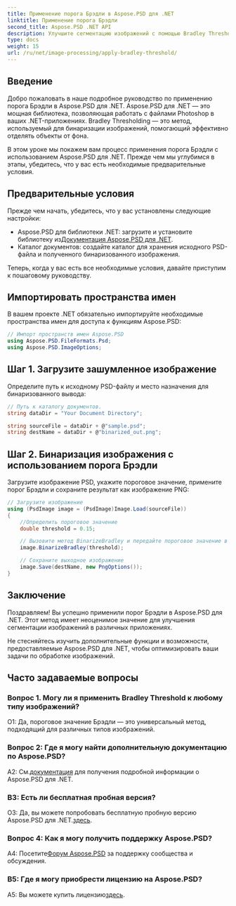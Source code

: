 ```yaml
---
title: Применение порога Брэдли в Aspose.PSD для .NET
linktitle: Применение порога Брэдли
second_title: Aspose.PSD .NET API
description: Улучшите сегментацию изображений с помощью Bradley Threshold в Aspose.PSD для .NET. Пошаговое руководство по эффективной бинаризации.
type: docs
weight: 15
url: /ru/net/image-processing/apply-bradley-threshold/
---
```

## Введение

Добро пожаловать в наше подробное руководство по применению порога Брэдли в Aspose.PSD для .NET. Aspose.PSD для .NET — это мощная библиотека, позволяющая работать с файлами Photoshop в ваших .NET-приложениях. Bradley Thresholding — это метод, используемый для бинаризации изображений, помогающий эффективно отделять объекты от фона.

В этом уроке мы покажем вам процесс применения порога Брэдли с использованием Aspose.PSD для .NET. Прежде чем мы углубимся в этапы, убедитесь, что у вас есть необходимые предварительные условия.

## Предварительные условия

Прежде чем начать, убедитесь, что у вас установлены следующие настройки:

-  Aspose.PSD для библиотеки .NET: загрузите и установите библиотеку из[Документация Aspose.PSD для .NET](https://reference.aspose.com/psd/net/).
- Каталог документов: создайте каталог для хранения исходного PSD-файла и полученного бинаризованного изображения.

Теперь, когда у вас есть все необходимые условия, давайте приступим к пошаговому руководству.

## Импортировать пространства имен

В вашем проекте .NET обязательно импортируйте необходимые пространства имен для доступа к функциям Aspose.PSD:

```csharp
// Импорт пространств имен Aspose.PSD
using Aspose.PSD.FileFormats.Psd;
using Aspose.PSD.ImageOptions;
```

## Шаг 1. Загрузите зашумленное изображение

Определите путь к исходному PSD-файлу и место назначения для бинаризованного вывода:

```csharp
// Путь к каталогу документов.
string dataDir = "Your Document Directory";

string sourceFile = dataDir + @"sample.psd";
string destName = dataDir + @"binarized_out.png";
```

## Шаг 2. Бинаризация изображения с использованием порога Брэдли

Загрузите изображение PSD, укажите пороговое значение, примените порог Брэдли и сохраните результат как изображение PNG:

```csharp
// Загрузите изображение
using (PsdImage image = (PsdImage)Image.Load(sourceFile))
{
    //Определить пороговое значение
    double threshold = 0.15;

    // Вызовите метод BinarizeBradley и передайте пороговое значение в качестве параметра.
    image.BinarizeBradley(threshold);

    // Сохраните выходное изображение
    image.Save(destName, new PngOptions());
}
```

## Заключение

Поздравляем! Вы успешно применили порог Брэдли в Aspose.PSD для .NET. Этот метод имеет неоценимое значение для улучшения сегментации изображений в различных приложениях.

Не стесняйтесь изучить дополнительные функции и возможности, предоставляемые Aspose.PSD для .NET, чтобы оптимизировать ваши задачи по обработке изображений.

## Часто задаваемые вопросы

### Вопрос 1. Могу ли я применить Bradley Threshold к любому типу изображений?

О1: Да, пороговое значение Брэдли — это универсальный метод, подходящий для различных типов изображений.

### Вопрос 2: Где я могу найти дополнительную документацию по Aspose.PSD?

 A2: См.[документация](https://reference.aspose.com/psd/net/) для получения подробной информации о Aspose.PSD для .NET.

### В3: Есть ли бесплатная пробная версия?

 О3: Да, вы можете попробовать бесплатную пробную версию Aspose.PSD для .NET.[здесь](https://releases.aspose.com/).

### Вопрос 4: Как я могу получить поддержку Aspose.PSD?

 А4: Посетите[Форум Aspose.PSD](https://forum.aspose.com/c/psd/34) за поддержку сообщества и обсуждения.

### В5: Где я могу приобрести лицензию на Aspose.PSD?

 A5: Вы можете купить лицензию[здесь](https://purchase.aspose.com/buy).